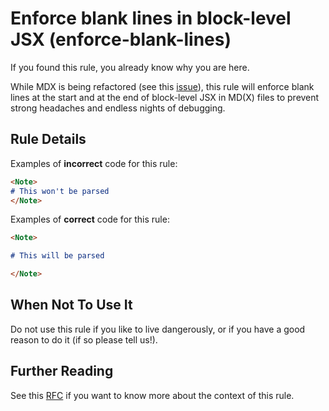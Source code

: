 # Enforce blank lines in block-level JSX (enforce-blank-lines)

If you found this rule, you already know why you are here.

While MDX is being refactored (see this [issue](https://github.com/mdx-js/mdx/issues/628)), this rule will enforce blank lines at the start and at the end of block-level JSX in MD(X) files to prevent strong headaches and endless nights of debugging.


## Rule Details

Examples of **incorrect** code for this rule:

```md
<Note>
# This won't be parsed
</Note>
```

Examples of **correct** code for this rule:

```md
<Note>

# This will be parsed

</Note>
```

## When Not To Use It

Do not use this rule if you like to live dangerously, or if you have a good reason to do it (if so please tell us!).

## Further Reading

See this [RFC](https://github.com/mdx-js/mdx/issues/628) if you want to know more about the context of this rule.
